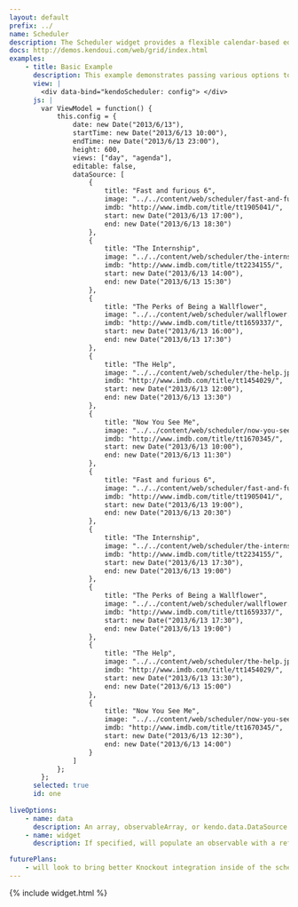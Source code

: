 ```yaml
---
layout: default
prefix: ../
name: Scheduler
description: The Scheduler widget provides a flexible calendar-based editor.
docs: http://demos.kendoui.com/web/grid/index.html
examples:
    - title: Basic Example
      description: This example demonstrates passing various options to the scheduler widget.
      view: |
        <div data-bind="kendoScheduler: config"> </div>
      js: |
        var ViewModel = function() {
            this.config = {
                date: new Date("2013/6/13"),
                startTime: new Date("2013/6/13 10:00"),
                endTime: new Date("2013/6/13 23:00"),
                height: 600,
                views: ["day", "agenda"],
                editable: false,
                dataSource: [
                    {
                        title: "Fast and furious 6",
                        image: "../../content/web/scheduler/fast-and-furious.jpg",
                        imdb: "http://www.imdb.com/title/tt1905041/",
                        start: new Date("2013/6/13 17:00"),
                        end: new Date("2013/6/13 18:30")
                    },
                    {
                        title: "The Internship",
                        image: "../../content/web/scheduler/the-internship.jpg",
                        imdb: "http://www.imdb.com/title/tt2234155/",
                        start: new Date("2013/6/13 14:00"),
                        end: new Date("2013/6/13 15:30")
                    },
                    {
                        title: "The Perks of Being a Wallflower",
                        image: "../../content/web/scheduler/wallflower.jpg",
                        imdb: "http://www.imdb.com/title/tt1659337/",
                        start: new Date("2013/6/13 16:00"),
                        end: new Date("2013/6/13 17:30")
                    },
                    {
                        title: "The Help",
                        image: "../../content/web/scheduler/the-help.jpg",
                        imdb: "http://www.imdb.com/title/tt1454029/",
                        start: new Date("2013/6/13 12:00"),
                        end: new Date("2013/6/13 13:30")
                    },
                    {
                        title: "Now You See Me",
                        image: "../../content/web/scheduler/now-you-see-me.jpg",
                        imdb: "http://www.imdb.com/title/tt1670345/",
                        start: new Date("2013/6/13 10:00"),
                        end: new Date("2013/6/13 11:30")
                    },
                    {
                        title: "Fast and furious 6",
                        image: "../../content/web/scheduler/fast-and-furious.jpg",
                        imdb: "http://www.imdb.com/title/tt1905041/",
                        start: new Date("2013/6/13 19:00"),
                        end: new Date("2013/6/13 20:30")
                    },
                    {
                        title: "The Internship",
                        image: "../../content/web/scheduler/the-internship.jpg",
                        imdb: "http://www.imdb.com/title/tt2234155/",
                        start: new Date("2013/6/13 17:30"),
                        end: new Date("2013/6/13 19:00")
                    },
                    {
                        title: "The Perks of Being a Wallflower",
                        image: "../../content/web/scheduler/wallflower.jpg",
                        imdb: "http://www.imdb.com/title/tt1659337/",
                        start: new Date("2013/6/13 17:30"),
                        end: new Date("2013/6/13 19:00")
                    },
                    {
                        title: "The Help",
                        image: "../../content/web/scheduler/the-help.jpg",
                        imdb: "http://www.imdb.com/title/tt1454029/",
                        start: new Date("2013/6/13 13:30"),
                        end: new Date("2013/6/13 15:00")
                    },
                    {
                        title: "Now You See Me",
                        image: "../../content/web/scheduler/now-you-see-me.jpg",
                        imdb: "http://www.imdb.com/title/tt1670345/",
                        start: new Date("2013/6/13 12:30"),
                        end: new Date("2013/6/13 14:00")
                    }
                ]
            };
        };
      selected: true
      id: one
      
liveOptions:
    - name: data
      description: An array, observableArray, or kendo.data.DataSource to use in the scheduler
    - name: widget
      description: If specified, will populate an observable with a reference to the actual widget

futurePlans:
    - will look to bring better Knockout integration inside of the scheduler widget
---
```


{% include widget.html %}
